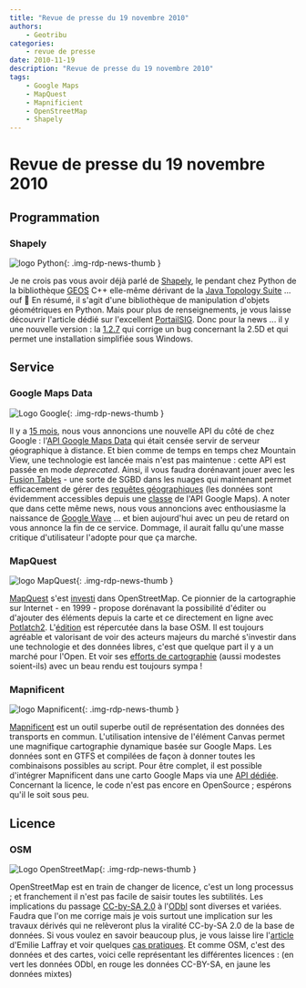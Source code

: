 ```yaml
---
title: "Revue de presse du 19 novembre 2010"
authors:
    - Geotribu
categories:
    - revue de presse
date: 2010-11-19
description: "Revue de presse du 19 novembre 2010"
tags:
    - Google Maps
    - MapQuest
    - Mapnificient
    - OpenStreetMap
    - Shapely
---
```


# Revue de presse du 19 novembre 2010

## Programmation

### Shapely

![logo Python](https://cdn.geotribu.fr/img/logos-icones/programmation/python.png "logo Python"){: .img-rdp-news-thumb }

Je ne crois pas vous avoir déjà parlé de [Shapely](http://pypi.python.org/pypi/Shapely), le pendant chez Python de la bibliothèque [GEOS](http://trac.osgeo.org/geos/) C++ elle-même dérivant de la [Java Topology Suite](http://sourceforge.net/projects/jts-topo-suite/) ... ouf :slightly_smiling_face: En résumé, il s'agit d'une bibliothèque de manipulation d'objets géométriques en Python. Mais pour plus de renseignements, je vous laisse découvrir l'article dédié sur l'excellent [PortailSIG](http://www.portailsig.org/content/python-le-module-shapely-geometries-predicats-spatiaux-analyse-spatiale-matrices-de-clementi). Donc pour la news ... il y une nouvelle version : la [1.2.7](http://pypi.python.org/pypi/Shapely/1.2.7) qui corrige un bug concernant la 2.5D et qui permet une installation simplifiée sous Windows.

## Service

### Google Maps Data

![Logo Google](https://cdn.geotribu.fr/img/logos-icones/entreprises_association/google/google.webp "Logo Google"){: .img-rdp-news-thumb }

Il y a [15 mois](http://www.geotribu.net/node/123), nous vous annoncions une nouvelle API du côté de chez Google : l'[API Google Maps Data](http://code.google.com/intl/fr/apis/maps/documentation/mapsdata/) qui était censée servir de serveur géographique à distance. Et bien comme de temps en temps chez Mountain View, une technologie est lancée mais n'est pas maintenue : cette API est passée en mode *deprecated*. Ainsi, il vous faudra dorénavant jouer avec les [Fusion Tables](http://code.google.com/intl/fr/apis/fusiontables/docs/developers_guide.html) - une sorte de SGBD dans les nuages qui maintenant permet efficacement de gérer des [requêtes géographiques](http://googlegeodevelopers.blogspot.com/2010/11/search-your-geo-data-using-spatial.html) (les données sont évidemment accessibles depuis une [classe](http://code.google.com/intl/fr/apis/maps/documentation/javascript/reference.html#FusionTablesLayer) de l'API Google Maps). A noter que dans cette même news, nous vous annoncions avec enthousiasme la naissance de [Google Wave](http://wave.google.com) ... et bien aujourd'hui avec un peu de retard on vous annonce la fin de ce service. Dommage, il aurait fallu qu'une masse critique d'utilisateur l'adopte pour que ça marche.

### MapQuest

![logo MapQuest](https://cdn.geotribu.fr/img/logos-icones/entreprises_association/mapquest.svg "logo MapQuest"){: .img-rdp-news-thumb }

[MapQuest](http://open.mapquest.fr/) s'est [investi](http://blog.mapquest.com/2010/07/09/mapquest-opens-up/) dans OpenStreetMap. Ce pionnier de la cartographie sur Internet - en 1999 - propose dorénavant la possibilité d'éditer ou d'ajouter des éléments depuis la carte et ce directement en ligne avec [Potlatch2](https://wiki.openstreetmap.org/wiki/Potlatch_2). L'[édition](http://blog.mapquest.com/2010/11/11/latest-updates-on-open/) est répercutée dans la base OSM. Il est toujours agréable et valorisant de voir des acteurs majeurs du marché s'investir dans une technologie et des données libres, c'est que quelque part il y a un marché pour l'Open. Et voir ses [efforts de cartographie](http://open.mapquest.fr/?le=t&hk=8-lMPEEpFe&vs=h) (aussi modestes soient-ils) avec un beau rendu est toujours sympa !

### Mapnificent

![logo Mapnificent](https://cdn.geotribu.fr/img/logos-icones/entreprises_association/mapnificent.png "logo Mapnificent"){: .img-rdp-news-thumb }

[Mapnificent](http://www.mapnificent.net/) est un outil superbe outil de représentation des données des transports en commun. L'utilisation intensive de l'élément Canvas permet une magnifique cartographie dynamique basée sur Google Maps. Les données sont en GTFS et compilées de façon à donner toutes les combinaisons possibles au script. Pour être complet, il est possible d'intégrer Mapnificent dans une carto Google Maps via une [API dédiée](http://www.mapnificent.net/docs/). Concernant la licence, le code n'est pas encore en OpenSource ; espérons qu'il le soit sous peu.

## Licence

### OSM

![Logo OpenStreetMap](https://cdn.geotribu.fr/img/logos-icones/OpenStreetMap/Openstreetmap.png "Logo OpenStreetMap"){: .img-rdp-news-thumb }

OpenStreetMap est en train de changer de licence, c'est un long processus ; et franchement il n'est pas facile de saisir toutes les subtilités. Les implications du passage [CC-by-SA 2.0](http://creativecommons.org/licenses/by-sa/2.0/) à l'[ODbl](http://www.opendatacommons.org/licenses/odbl/) sont diverses et variées. Faudra que l'on me corrige mais je vois surtout une implication sur les travaux dérivés qui ne relèveront plus la viralité CC-by-SA 2.0 de la base de données. Si vous voulez en savoir beaucoup plus, je vous laisse lire l'[article](http://3liz.org/blog/rldhont/index.php/2010/11/16/351-openstreetmap-changement-de-licence-historique-et-debat-actuel) d'Emilie Laffray et voir quelques [cas pratiques](https://wiki.openstreetmap.org/wiki/Open_Data_License/Use_Cases). Et comme OSM, c'est des données et des cartes, voici celle représentant les différentes licences : (en vert les données ODbl, en rouge les données CC-BY-SA, en jaune les données mixtes)
